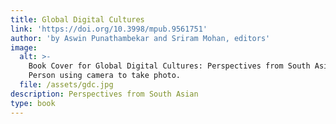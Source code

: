 ```yaml
---
title: Global Digital Cultures
link: 'https://doi.org/10.3998/mpub.9561751'
author: 'by Aswin Punathambekar and Sriram Mohan, editors'
image:
  alt: >-
    Book Cover for Global Digital Cultures: Perspectives from South Asian.
    Person using camera to take photo.
  file: /assets/gdc.jpg
description: Perspectives from South Asian
type: book
---
```


